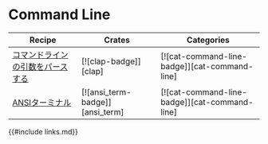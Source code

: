 # Command Line

| Recipe | Crates | Categories |
|--------|--------|------------|
| [コマンドラインの引数をパースする][ex-clap-basic] | [![clap-badge]][clap] | [![cat-command-line-badge]][cat-command-line] |
| [ANSIターミナル][ex-ansi_term-basic] | [![ansi_term-badge]][ansi_term]| [![cat-command-line-badge]][cat-command-line] |

[ex-clap-basic]: cli/arguments.html#parse-command-line-arguments
[ex-ansi_term-basic]: cli/ansi_terminal.html#ansi-terminal

{{#include links.md}}